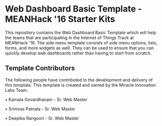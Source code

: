 # Web Dashboard Basic Template - MEANHack '16 Starter Kits

This repository contains the Web Dashboard Basic Template which will help the teams that are participating in the Internet of Things Track at MEANHack '16. The side menu template consists of side menu options, lists, forms, and more widgets as well. They can be used to ensure that you can quickly develop web dashboards rather than having to start from scratch.

## Template Contributors

The following people have contributed to the development and delivery of this template. This template is created and owned by the Miracle Innovation Labs Team.

• Kamala Govardhanam - Sr. Web Master

• Srinivas Patnala - Sr. Web Master

• Deepika Rangoori - Sr. Web Master
